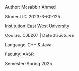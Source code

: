 Author: Mosabbir Ahmed

Student ID: 2023-3-60-125

Institution: East West University

Course: CSE207 | Data Structures

Langauge: C++ & Java

Faculty: AASR

Semester: Spring 2025
